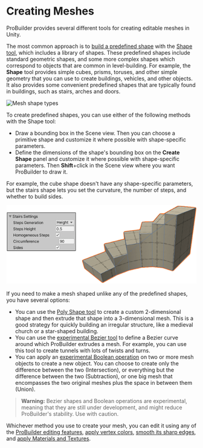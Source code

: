 # Creating Meshes

ProBuilder provides several different tools for creating editable meshes in Unity. 

The most common approach is to [build a predefined shape](workflow-create-predefined.md) with the [Shape tool](shape-tool.md), which includes a library of shapes. These predefined shapes include standard geometric shapes, and some more complex shapes which correspond to objects that are common in level-building. For example, the **Shape** tool provides simple cubes, prisms, toruses, and other simple geometry that you can use to create buildings, vehicles, and other objects. It also provides some convenient predefined shapes that are typically found in buildings, such as stairs, arches and doors.

![Mesh shape types](images/ShapeToolTypes.png) 

To create predefined shapes, you can use either of the following methods with the Shape tool:

* Draw a bounding box in the Scene view. Then you can choose a primitive shape and customize it where possible with shape-specific parameters.
* Define the dimensions of the shape's bounding box on the **Create Shape** panel and customize it where possible with shape-specific parameters. Then **Shift**+click in the Scene view where you want ProBuilder to draw it.

For example, the cube shape doesn't have any shape-specific parameters, but the stairs shape lets you set the curvature, the number of steps, and whether to build sides.

![Shape Tool Example](images/Example_ShapeToolsWithCurvedStair.png)

If you need to make a mesh shaped unlike any of the predefined shapes, you have several options:

- You can use the [Poly Shape tool](polyshape.md) to create a custom 2-dimensional shape and then extrude that shape into a 3-dimensional mesh. This is a good strategy for quickly building an irregular structure, like a medieval church or a star-shaped building.
- You can use the [experimental Bezier tool](workflow-create-bezier.md) to define a Bezier curve around which ProBuilder extrudes a mesh. For example, you can use this tool to create tunnels with lots of twists and turns.
- You can apply an [experimental Boolean operation](boolean.md) on two or more mesh objects to create a new object. You can choose to create only the difference between the two (Intersection), or everything but the difference between the two (Subtraction), or one big mesh that encompasses the two original meshes plus the space in between them (Union).

>**Warning:** Bezier shapes and Boolean operations are experimental, meaning that they are still under development, and might reduce ProBuilder's stability. Use with caution.

Whichever method you use to create your mesh, you can edit it using any of the [ProBuilder editing features](workflow-edit.md), [apply vertex colors](workflow-vertexcolors.md), [smooth its sharp edges](workflow-edit-smoothing.md), and [apply Materials and Textures](workflow-materials.md).

